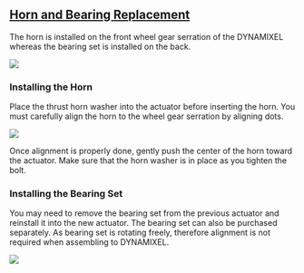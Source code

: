 ## [Horn and Bearing Replacement](#horn-and-bearing-replacement)

The horn is installed on the front wheel gear serration of the DYNAMIXEL whereas the bearing set is installed on the back.

![](/emanual/assets/images/dxl/x/horn_bearing.jpg)

### Installing the Horn

Place the thrust horn washer into the actuator before inserting the horn.
You must carefully align the horn to the wheel gear serration by aligning dots.

![](/emanual/assets/images/dxl/x/horn_alignment.jpg)

Once alignment is properly done, gently push the center of the horn toward the actuator.
Make sure that the horn washer is in place as you tighten the bolt.


### Installing the Bearing Set

You may need to remove the bearing set from the previous actuator and reinstall it into the new actuator.
The bearing set can also be purchased separately.
As bearing set is rotating freely, therefore alignment is not required when assembling to DYNAMIXEL.

![](/emanual/assets/images/dxl/x/bearing.jpg)
